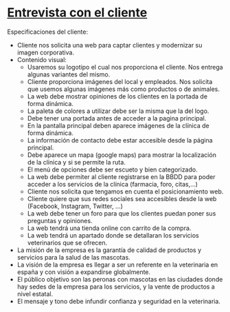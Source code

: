 # <u>**Entrevista con el cliente**</u>



Especificaciones del cliente: 

- Cliente nos solicita una web para captar clientes y modernizar su imagen corporativa.
- Contenido visual:
	- Usaremos su logotipo el cual nos proporciona el cliente. Nos entrega algunas variantes del mismo.
	- Cliente proporciona imágenes del local y empleados. Nos solicita que usemos algunas imágenes más como 	productos o de animales.
	- La web debe mostrar opiniones de los clientes en la portada de forma dinámica.
	- La paleta de colores a utilizar debe ser la misma que la del logo.
	- Debe tener una portada antes de acceder a la pagina principal.
	- En la pantalla principal deben aparece imágenes de la clínica de forma dinámica.
	- La información de contacto debe estar accesible desde la página principal.
	- Debe aparece un mapa (google maps) para mostrar la localización de la clínica y si se permite la ruta.
	- El menú de opciones debe ser escueto y bien categorizado.
	- La web debe permiter al cliente registrarse en la BBDD para poder acceder a los servicios 
	de la clínica (farmacia, foro, citas,...)
	- Cliente nos solicita que tengamos en cuenta el posicionamiento web.
	- Cliente quiere que sus redes sociales sea accesibles desde la web (Facebook, Instagram, Twitter, ...)
	- La web debe tener un foro para que los clientes puedan poner sus preguntas y opiniones.
	- La web tendrá una tienda online con carrito de la compra.
	- La web tendrá un apartado donde se detallaran los servicios veterinarios que se ofrecen.
- La misión de la empresa es la garantía de calidad de productos y servicios para la salud de las mascotas.
- La visión de la empresa es llegar a ser un referente en la veterinaria en españa y con visión a expandirse globalmente.
- El público objetivo son las peronas con mascotas en las ciudades donde hay sedes de la empresa para los servicios, y la vente de productos a nivel estatal.
- El mensaje y tono debe infundir confianza y seguridad en la veterinaria.
